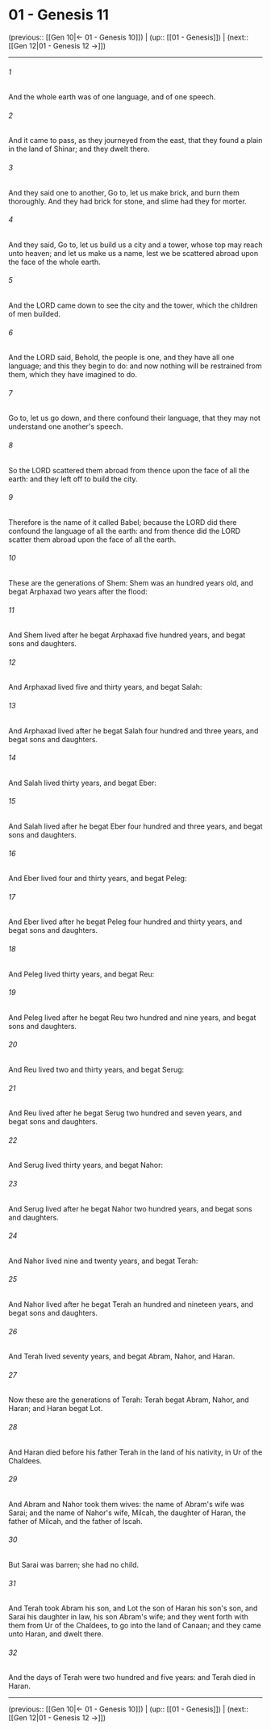 # 01 - Genesis 11

(previous:: [[Gen 10|← 01 - Genesis 10]]) | (up:: [[01 - Genesis]]) | (next:: [[Gen 12|01 - Genesis 12 →]])

***


###### 1 
And the whole earth was of one language, and of one speech. 

###### 2 
And it came to pass, as they journeyed from the east, that they found a plain in the land of Shinar; and they dwelt there. 

###### 3 
And they said one to another, Go to, let us make brick, and burn them thoroughly. And they had brick for stone, and slime had they for morter. 

###### 4 
And they said, Go to, let us build us a city and a tower, whose top may reach unto heaven; and let us make us a name, lest we be scattered abroad upon the face of the whole earth. 

###### 5 
And the LORD came down to see the city and the tower, which the children of men builded. 

###### 6 
And the LORD said, Behold, the people is one, and they have all one language; and this they begin to do: and now nothing will be restrained from them, which they have imagined to do. 

###### 7 
Go to, let us go down, and there confound their language, that they may not understand one another's speech. 

###### 8 
So the LORD scattered them abroad from thence upon the face of all the earth: and they left off to build the city. 

###### 9 
Therefore is the name of it called Babel; because the LORD did there confound the language of all the earth: and from thence did the LORD scatter them abroad upon the face of all the earth. 

###### 10 
These are the generations of Shem: Shem was an hundred years old, and begat Arphaxad two years after the flood: 

###### 11 
And Shem lived after he begat Arphaxad five hundred years, and begat sons and daughters. 

###### 12 
And Arphaxad lived five and thirty years, and begat Salah: 

###### 13 
And Arphaxad lived after he begat Salah four hundred and three years, and begat sons and daughters. 

###### 14 
And Salah lived thirty years, and begat Eber: 

###### 15 
And Salah lived after he begat Eber four hundred and three years, and begat sons and daughters. 

###### 16 
And Eber lived four and thirty years, and begat Peleg: 

###### 17 
And Eber lived after he begat Peleg four hundred and thirty years, and begat sons and daughters. 

###### 18 
And Peleg lived thirty years, and begat Reu: 

###### 19 
And Peleg lived after he begat Reu two hundred and nine years, and begat sons and daughters. 

###### 20 
And Reu lived two and thirty years, and begat Serug: 

###### 21 
And Reu lived after he begat Serug two hundred and seven years, and begat sons and daughters. 

###### 22 
And Serug lived thirty years, and begat Nahor: 

###### 23 
And Serug lived after he begat Nahor two hundred years, and begat sons and daughters. 

###### 24 
And Nahor lived nine and twenty years, and begat Terah: 

###### 25 
And Nahor lived after he begat Terah an hundred and nineteen years, and begat sons and daughters. 

###### 26 
And Terah lived seventy years, and begat Abram, Nahor, and Haran. 

###### 27 
Now these are the generations of Terah: Terah begat Abram, Nahor, and Haran; and Haran begat Lot. 

###### 28 
And Haran died before his father Terah in the land of his nativity, in Ur of the Chaldees. 

###### 29 
And Abram and Nahor took them wives: the name of Abram's wife was Sarai; and the name of Nahor's wife, Milcah, the daughter of Haran, the father of Milcah, and the father of Iscah. 

###### 30 
But Sarai was barren; she had no child. 

###### 31 
And Terah took Abram his son, and Lot the son of Haran his son's son, and Sarai his daughter in law, his son Abram's wife; and they went forth with them from Ur of the Chaldees, to go into the land of Canaan; and they came unto Haran, and dwelt there. 

###### 32 
And the days of Terah were two hundred and five years: and Terah died in Haran.

***

(previous:: [[Gen 10|← 01 - Genesis 10]]) | (up:: [[01 - Genesis]]) | (next:: [[Gen 12|01 - Genesis 12 →]])
